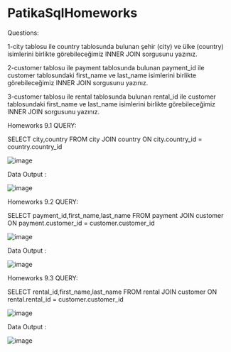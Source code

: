 # PatikaSqlHomeworks

Questions:

1-city tablosu ile country tablosunda bulunan şehir (city) ve ülke (country) isimlerini birlikte görebileceğimiz INNER JOIN sorgusunu yazınız.

2-customer tablosu ile payment tablosunda bulunan payment_id ile customer tablosundaki first_name ve last_name isimlerini birlikte görebileceğimiz INNER JOIN sorgusunu yazınız.

3-customer tablosu ile rental tablosunda bulunan rental_id ile customer tablosundaki first_name ve last_name isimlerini birlikte görebileceğimiz INNER JOIN sorgusunu yazınız.

Homeworks 9.1
QUERY:

SELECT city,country FROM city
JOIN country ON city.country_id = country.country_id

![image](https://user-images.githubusercontent.com/73027559/150529083-9e519113-ed4f-4d98-96a0-a9625ad85815.png)

Data Output :

![image](https://user-images.githubusercontent.com/73027559/150529115-61578dae-261c-46cb-972a-3c0a8418e9a8.png)

Homeworks 9.2
QUERY:

SELECT payment_id,first_name,last_name FROM payment
JOIN customer ON payment.customer_id = customer.customer_id

![image](https://user-images.githubusercontent.com/73027559/150528731-b2289efb-3fbb-4a2d-a369-f34a49a351c5.png)

Data Output : 

![image](https://user-images.githubusercontent.com/73027559/150528774-a2f3fa31-cc0d-4d35-9216-db804c161dad.png)

Homeworks 9.3
QUERY:

SELECT rental_id,first_name,last_name FROM rental
JOIN customer ON rental.rental_id = customer.customer_id

![image](https://user-images.githubusercontent.com/73027559/150528152-a40a80a9-a82d-4453-b364-1bed0f0b05c5.png)

Data Output : 

![image](https://user-images.githubusercontent.com/73027559/150528213-eb0c9181-bb39-4c80-abae-f52e586998a8.png)
